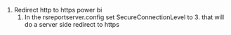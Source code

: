 1. Redirect http to https power bi
    1. In the rsreportserver.config set SecureConnectionLevel to 3. that will do a server side redirect to https
    
    

